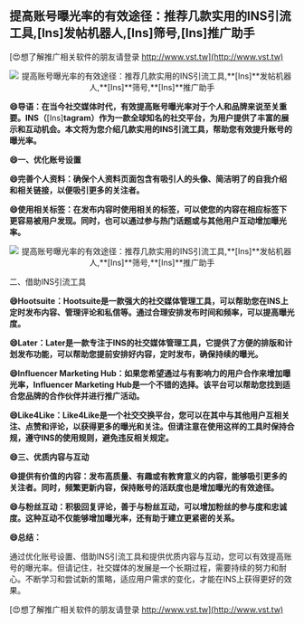## **提高账号曝光率的有效途径：推荐几款实用的INS引流工具,**[Ins]**发帖机器人,**[Ins]**筛号,**[Ins]**推广助手**

[😍想了解推广相关软件的朋友请登录 http://www.vst.tw](http://www.vst.tw)

 <center><img src="https://vst.tw/MP4/tuiguang/png/4.png" alt="提高账号曝光率的有效途径：推荐几款实用的INS引流工具,**[Ins]**发帖机器人,**[Ins]**筛号,**[Ins]**推广助手"></center>

**😄导语：在当今社交媒体时代，有效提高账号曝光率对于个人和品牌来说至关重要。INS（**[Ins]**tagram）作为一款全球知名的社交平台，为用户提供了丰富的展示和互动机会。本文将为您介绍几款实用的INS引流工具，帮助您有效提升账号的曝光率。**

**😄一、优化账号设置**

**😄完善个人资料：确保个人资料页面包含有吸引人的头像、简洁明了的自我介绍和相关链接，以便吸引更多的关注者。**

**😄使用相关标签：在发布内容时使用相关的标签，可以使您的内容在相应标签下更容易被用户发现。同时，也可以通过参与热门话题或与其他用户互动增加曝光率。**

 <center><img src="https://vst.tw/MP4/tuiguang/png/5.png" alt="提高账号曝光率的有效途径：推荐几款实用的INS引流工具,**[Ins]**发帖机器人,**[Ins]**筛号,**[Ins]**推广助手"></center>

二、借助INS引流工具

**😄Hootsuite：Hootsuite是一款强大的社交媒体管理工具，可以帮助您在INS上定时发布内容、管理评论和私信等。通过合理安排发布时间和频率，可以提高曝光度。**

**😄Later：Later是一款专注于INS的社交媒体管理工具，它提供了方便的排版和计划发布功能，可以帮助您提前安排好内容，定时发布，确保持续的曝光。**

**😄Influencer Marketing Hub：如果您希望通过与有影响力的用户合作来增加曝光率，Influencer Marketing Hub是一个不错的选择。该平台可以帮助您找到适合您品牌的合作伙伴并进行推广活动。**

**😄Like4Like：Like4Like是一个社交交换平台，您可以在其中与其他用户互相关注、点赞和评论，以获得更多的曝光和关注。但请注意在使用这样的工具时保持合规，遵守INS的使用规则，避免违反相关规定。**

**😄三、优质内容与互动**

**😄提供有价值的内容：发布高质量、有趣或有教育意义的内容，能够吸引更多的关注者。同时，频繁更新内容，保持账号的活跃度也是增加曝光的有效途径。**

**😄与粉丝互动：积极回复评论，善于与粉丝互动，可以增加粉丝的参与度和忠诚度。这种互动不仅能够增加曝光率，还有助于建立更紧密的关系。**

**😄总结：**

通过优化账号设置、借助INS引流工具和提供优质内容与互动，您可以有效提高账号的曝光率。但请记住，社交媒体的发展是一个长期过程，需要持续的努力和耐心。不断学习和尝试新的策略，适应用户需求的变化，才能在INS上获得更好的效果。

[😍想了解推广相关软件的朋友请登录 http://www.vst.tw](http://www.vst.tw)



